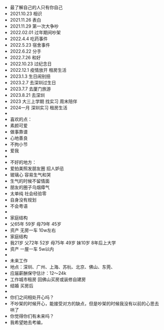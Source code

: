 - 最了解自己的人只有你自己
- 2021.10.23 相识
- 2021.11.26 表白
- 2021.11.29 第一次大争吵
- 2022.02.01 过年期间吵架
- 2022.4.4 吃药事件
- 2022.5.23 宿舍事件
- 2022.6.22 分手
- 2022.7.26 和好
- 2022.10.23 过纪念日
- 2022.12.1 疫情放开 租房生活
- 2023.1.3 生日闹别扭
- 2023.2.7 去深圳过生日
- 2023.7.7 去厦门旅游
- 2023.8.21 去深圳
- 2023 大三上学期 找实习 周末陪伴
- 2024一月 深圳实习 租房生活
-
- 喜欢的点：
- 素颜可爱
- 做事靠谱
- 心地善良
- 不拘小节
- 爱我
-
- 不好的地方：
- 爱拍美照发朋友圈 招人妒忌
- 玻璃心 容易生气和哭
- 生气的时候不留情面
- 朋友的圈子乌烟瘴气
- 太单纯 社会经验零
- 自身没有规划
- 不会粤语
-
- 家庭结构
- 父65年 59岁 母79年 45岁
- 资产 无房一车 10w左右
- 家庭结构
- 我21岁 父72年 52岁 母75年 49岁 妹10岁 8年后上大学
- 资产 一屋一车 5w以内
-
- 未来工作
- 地点：深圳、广州、上海、苏杭、北京、佛山、东莞、
- 应届薪酬保守估计：12～24k
- 工作城市租房 回佛山买房或装修自建房
- 结婚 买房后
-
- 你们之间相处开心吗？
- 不吵架的时候开心，能接受对方的缺点，但是吵架的时候我没有以前的心思去哄了
- 你觉得你们有未来吗？
- 我希望她去考编，